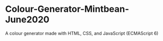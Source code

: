 # Colour-Generator-Mintbean-June2020
A colour generator made with HTML, CSS, and JavaScript (ECMAScript 6)
